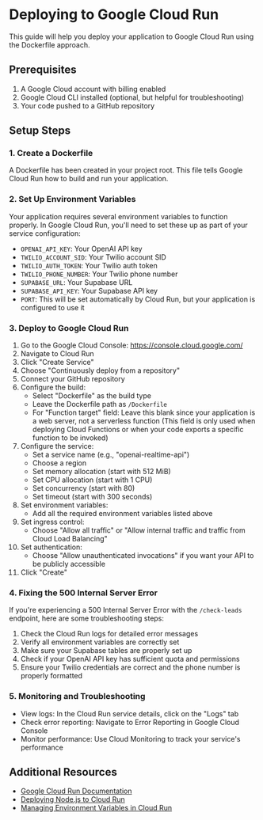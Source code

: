 # Deploying to Google Cloud Run

This guide will help you deploy your application to Google Cloud Run using the Dockerfile approach.

## Prerequisites

1. A Google Cloud account with billing enabled
2. Google Cloud CLI installed (optional, but helpful for troubleshooting)
3. Your code pushed to a GitHub repository

## Setup Steps

### 1. Create a Dockerfile

A Dockerfile has been created in your project root. This file tells Google Cloud Run how to build and run your application.

### 2. Set Up Environment Variables

Your application requires several environment variables to function properly. In Google Cloud Run, you'll need to set these up as part of your service configuration:

- `OPENAI_API_KEY`: Your OpenAI API key
- `TWILIO_ACCOUNT_SID`: Your Twilio account SID
- `TWILIO_AUTH_TOKEN`: Your Twilio auth token
- `TWILIO_PHONE_NUMBER`: Your Twilio phone number
- `SUPABASE_URL`: Your Supabase URL
- `SUPABASE_API_KEY`: Your Supabase API key
- `PORT`: This will be set automatically by Cloud Run, but your application is configured to use it

### 3. Deploy to Google Cloud Run

1. Go to the Google Cloud Console: https://console.cloud.google.com/
2. Navigate to Cloud Run
3. Click "Create Service"
4. Choose "Continuously deploy from a repository"
5. Connect your GitHub repository
6. Configure the build:
   - Select "Dockerfile" as the build type
   - Leave the Dockerfile path as `/Dockerfile`
   - For "Function target" field: Leave this blank since your application is a web server, not a serverless function
     (This field is only used when deploying Cloud Functions or when your code exports a specific function to be invoked)
7. Configure the service:
   - Set a service name (e.g., "openai-realtime-api")
   - Choose a region
   - Set memory allocation (start with 512 MiB)
   - Set CPU allocation (start with 1 CPU)
   - Set concurrency (start with 80)
   - Set timeout (start with 300 seconds)
8. Set environment variables:
   - Add all the required environment variables listed above
9. Set ingress control:
   - Choose "Allow all traffic" or "Allow internal traffic and traffic from Cloud Load Balancing"
10. Set authentication:
    - Choose "Allow unauthenticated invocations" if you want your API to be publicly accessible
11. Click "Create"

### 4. Fixing the 500 Internal Server Error

If you're experiencing a 500 Internal Server Error with the `/check-leads` endpoint, here are some troubleshooting steps:

1. Check the Cloud Run logs for detailed error messages
2. Verify all environment variables are correctly set
3. Make sure your Supabase tables are properly set up
4. Check if your OpenAI API key has sufficient quota and permissions
5. Ensure your Twilio credentials are correct and the phone number is properly formatted

### 5. Monitoring and Troubleshooting

- View logs: In the Cloud Run service details, click on the "Logs" tab
- Check error reporting: Navigate to Error Reporting in Google Cloud Console
- Monitor performance: Use Cloud Monitoring to track your service's performance

## Additional Resources

- [Google Cloud Run Documentation](https://cloud.google.com/run/docs)
- [Deploying Node.js to Cloud Run](https://cloud.google.com/run/docs/quickstarts/build-and-deploy/deploy-nodejs-service)
- [Managing Environment Variables in Cloud Run](https://cloud.google.com/run/docs/configuring/environment-variables)
